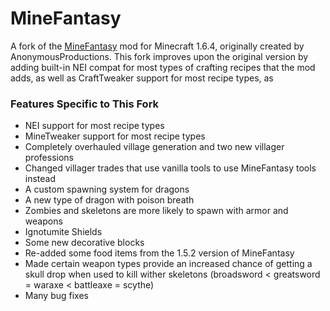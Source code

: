 # MineFantasy

A fork of the [MineFantasy](https://www.minecraftforum.net/forums/mapping-and-modding-java-edition/minecraft-mods/1283452-minefantasy-b1-0-beta) mod for Minecraft 1.6.4, originally created by AnonymousProductions. This fork improves upon the original version by adding  built-in NEI compat for most types of crafting recipes that the mod adds, as well as CraftTweaker support for most recipe types, as 


### Features Specific to This Fork

- NEI support for most recipe types
- MineTweaker support for most recipe types
- Completely overhauled village generation and two new villager professions
- Changed villager trades that use vanilla tools to use MineFantasy tools instead
- A custom spawning system for dragons
- A new type of dragon with poison breath
- Zombies and skeletons are more likely to spawn with armor and weapons
- Ignotumite Shields
- Some new decorative blocks
- Re-added some food items from the 1.5.2 version of MineFantasy
- Made certain weapon types provide an increased chance of getting a skull drop when used to kill wither skeletons (broadsword < greatsword = waraxe < battleaxe = scythe)
- Many bug fixes
